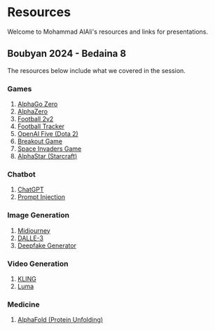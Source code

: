 # Resources
Welcome to Mohammad AlAli's resources and links for presentations.

## Boubyan 2024 - Bedaina 8
The resources below include what we covered in the session.

### Games
1. [AlphaGo Zero](https://www.youtube.com/watch?v=WXHFqTvfFSw)
2. [AlphaZero](https://www.youtube.com/watch?v=7L2sUGcOgh0)
3. [Football 2v2](https://www.youtube.com/watch?v=foBwHVenxeU)
4. [Football Tracker](https://github.com/roboflow/sports)
5. [OpenAI Five (Dota 2)](https://openai.com/index/openai-five-defeats-dota-2-world-champions/)
6. [Breakout Game](https://www.youtube.com/watch?v=TmPfTpjtdgg)
7. [Space Invaders Game](https://www.youtube.com/watch?v=W2CAghUiofY)
8. [AlphaStar (Starcraft)](https://deepmind.google/discover/blog/alphastar-mastering-the-real-time-strategy-game-starcraft-ii/)

### Chatbot
1. [ChatGPT](https://chatgpt.com/)
2. [Prompt Injection](https://gandalf.lakera.ai/)

### Image Generation
1. [Midjourney](https://www.midjourney.com)
2. [DALLE-3](https://openai.com/index/dall-e-3/)
3. [Deepfake Generator](https://deepfake.civai.org/)

### Video Generation
1. [KLING](https://klingai.com)
2. [Luma](https://lumalabs.ai/dream-machine)

### Medicine
1. [AlphaFold (Protein Unfolding)](https://www.youtube.com/watch?v=gg7WjuFs8F4)

